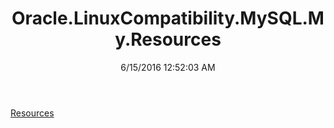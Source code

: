 ﻿---
title: Oracle.LinuxCompatibility.MySQL.My.Resources
date: 6/15/2016 12:52:03 AM
---

[Resources](T-Oracle.LinuxCompatibility.MySQL.My.Resources.Resources.html)
